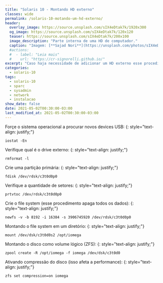 ```yaml
---
title: "Solaris 10 - Montando HD externo"
classes: wide
permalink: /solaris-10-motando-um-hd-externo/
header:
  overlay_image: https://source.unsplash.com/sIX4eDtak7k/1920x300
  og_image: https://source.unsplash.com/sIX4eDtak7k/120x120
  teaser: https://source.unsplash.com/sIX4eDtak7k/200x100
  image_description: "Parte interna de uma HD de computador."
  caption: "Imagem: [**Sajad Nori**](https://unsplash.com/photos/sIX4eDtak7k)"
  #actions:
  #  - label: "Leia mais"
  #    url: "https://cr-signorelli.github.io/"
excerpt: "Caso haja necessidade de adicionar um HD externo esse procedimento irá auxilia-lo a como localizar, montar e preparar o filesystem do disco novo."
categories:
  - solaris-10
tags:
  - solaris-10
  - sparc
  - sysadmin
  - network
  - instalacao
show_date: false
date: 2021-05-02T00:30:00-03:00
last_modified_at: 2021-05-02T00:30:00-03:00
---
```


Forçe o sistema operacional a procurar novos devices USB:
{: style="text-align: justify;"}

```console
iostat -En
```

Verifique qual é o drive externo:
{: style="text-align: justify;"}

```console
rmformat -l
```

Crie uma partição primária:
{: style="text-align: justify;"}

```console
fdisk /dev/rdsk/c3t0d0p0
```

Verifique a quantidade de setores:
{: style="text-align: justify;"}

```console
prtvtoc /dev/rdsk/c3t0d0p0
```

Crie o file system (esse procedimento apaga todos os dados):
{: style="text-align: justify;"}

```console
newfs -v -b 8192 -i 16384 -s 3906745920 /dev/rdsk/c3t0d0p0
```

Montando o file system em um diretório:
{: style="text-align: justify;"}

```console
mount /dev/dsk/c3t0d0s2 /opt/iomega
```

Montando o disco como volume lógico (ZFS):
{: style="text-align: justify;"}

```console
zpool create -R /opt/iomega -f iomega /dev/dsk/c3t0d0
```

Ativando compressão do disco (isso afeta a performance):
{: style="text-align: justify;"}

```console
zfs set compression=on iomega
```
